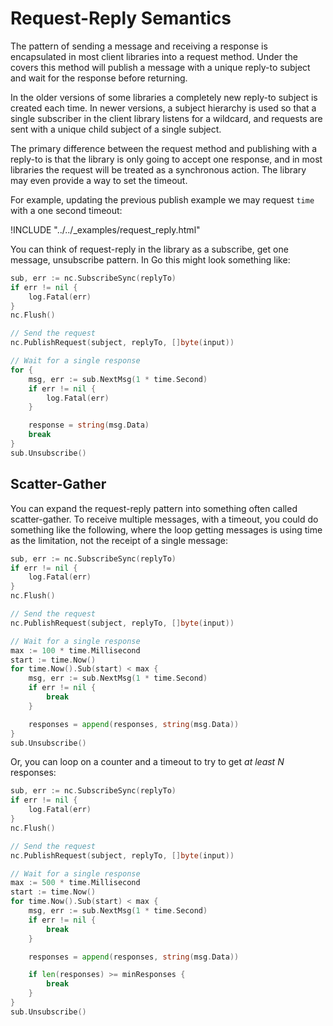 # Request-Reply Semantics

The pattern of sending a message and receiving a response is encapsulated in most client libraries into a request method. Under the covers this method will publish a message with a unique reply-to subject and wait for the response before returning.

In the older versions of some libraries a completely new reply-to subject is created each time. In newer versions, a subject hierarchy is used so that a single subscriber in the client library listens for a wildcard, and requests are sent with a unique child subject of a single subject.

The primary difference between the request method and publishing with a reply-to is that the library is only going to accept one response, and in most libraries the request will be treated as a synchronous action. The library may even provide a way to set the timeout.

For example, updating the previous publish example we may request `time` with a one second timeout:

!INCLUDE "../../\_examples/request\_reply.html"

You can think of request-reply in the library as a subscribe, get one message, unsubscribe pattern. In Go this might look something like:

```go
sub, err := nc.SubscribeSync(replyTo)
if err != nil {
    log.Fatal(err)
}
nc.Flush()

// Send the request
nc.PublishRequest(subject, replyTo, []byte(input))

// Wait for a single response
for {
    msg, err := sub.NextMsg(1 * time.Second)
    if err != nil {
        log.Fatal(err)
    }

    response = string(msg.Data)
    break
}
sub.Unsubscribe()
```

## Scatter-Gather

You can expand the request-reply pattern into something often called scatter-gather. To receive multiple messages, with a timeout, you could do something like the following, where the loop getting messages is using time as the limitation, not the receipt of a single message:

```go
sub, err := nc.SubscribeSync(replyTo)
if err != nil {
    log.Fatal(err)
}
nc.Flush()

// Send the request
nc.PublishRequest(subject, replyTo, []byte(input))

// Wait for a single response
max := 100 * time.Millisecond
start := time.Now()
for time.Now().Sub(start) < max {
    msg, err := sub.NextMsg(1 * time.Second)
    if err != nil {
        break
    }

    responses = append(responses, string(msg.Data))
}
sub.Unsubscribe()
```

Or, you can loop on a counter and a timeout to try to get _at least N_ responses:

```go
sub, err := nc.SubscribeSync(replyTo)
if err != nil {
    log.Fatal(err)
}
nc.Flush()

// Send the request
nc.PublishRequest(subject, replyTo, []byte(input))

// Wait for a single response
max := 500 * time.Millisecond
start := time.Now()
for time.Now().Sub(start) < max {
    msg, err := sub.NextMsg(1 * time.Second)
    if err != nil {
        break
    }

    responses = append(responses, string(msg.Data))

    if len(responses) >= minResponses {
        break
    }
}
sub.Unsubscribe()
```


